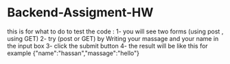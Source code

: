 # Backend-Assigment-HW
this is for what to do to test the code :
1- you will see two forms (using post , using GET)
2- try (post or GET) by Writing your massage and your name in the input box 
3- click the submit button
4- the result will be like this for example {"name":"hassan","massage":"hello"}
